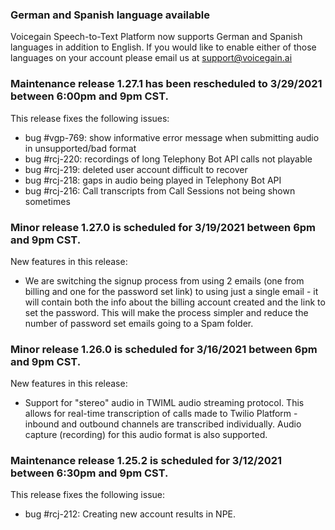 ### German and Spanish language available

Voicegain Speech-to-Text Platform now supports German and Spanish languages in addition to English.
If you would like to enable either of those languages on your account please email us at support@voicegain.ai

### Maintenance release 1.27.1 has been rescheduled to 3/29/2021 between 6:00pm and 9pm CST.

This release fixes the following issues:
* bug #vgp-769: show informative error message when submitting audio in unsupported/bad format
* bug #rcj-220: recordings of long Telephony Bot API calls not playable
* bug #rcj-219: deleted user account difficult to recover
* bug #rcj-218: gaps in audio being played in Telephony Bot API
* bug #rcj-216: Call transcripts from Call Sessions not being shown sometimes

### Minor release 1.27.0 is scheduled for 3/19/2021 between 6pm and 9pm CST.

New features in this release:
* We are switching the signup process from using 2 emails (one from billing and one for the password set link) to using just a single email - it will contain both the info about the billing account created and the link to set the password. This will make the process simpler and reduce the number of password set emails going to a Spam folder. 

### Minor release 1.26.0 is scheduled for 3/16/2021 between 6pm and 9pm CST.

New features in this release:
* Support for "stereo" audio in TWIML audio streaming protocol. This allows for real-time transcription of calls made to Twilio Platform - inbound and outbound channels are transcribed individually. Audio capture (recording) for this audio format is also supported.

### Maintenance release 1.25.2 is scheduled for 3/12/2021 between 6:30pm and 9pm CST.

This release fixes the following issue:
* bug #rcj-212: Creating new account results in NPE. 
 




































 






